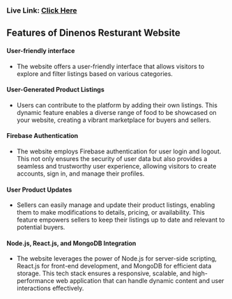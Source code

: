 ### Live Link: [Click Here](/)
## Features of Dinenos Resturant Website
#### User-friendly interface
- The website offers a user-friendly interface that allows visitors to explore and filter listings based on various categories.
#### User-Generated Product Listings
- Users can contribute to the platform by adding their own listings. This dynamic feature enables a diverse range of food to be showcased on your website, creating a vibrant marketplace for buyers and sellers.
#### Firebase Authentication
- The website employs Firebase authentication for user login and logout. This not only ensures the security of user data but also provides a seamless and trustworthy user experience, allowing visitors to create accounts, sign in, and manage their profiles.
#### User Product Updates
- Sellers can easily manage and update their product listings, enabling them to make modifications to details, pricing, or availability. This feature empowers sellers to keep their listings up to date and relevant to potential buyers.
#### Node.js, React.js, and MongoDB Integration
- The website leverages the power of Node.js for server-side scripting, React.js for front-end development, and MongoDB for efficient data storage. This tech stack ensures a responsive, scalable, and high-performance web application that can handle dynamic content and user interactions effectively.
